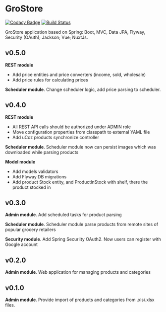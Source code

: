 # GroStore
[![Codacy Badge](https://api.codacy.com/project/badge/Grade/6eb0ff0c92f64ea78e6d53727bda57b9)](https://app.codacy.com/app/sergeymitrichev/grostore?utm_source=github.com&utm_medium=referral&utm_content=sergeymitrichev/grostore&utm_campaign=Badge_Grade_Settings)
[![Build Status](https://travis-ci.org/sergeymitrichev/grostore.svg?branch=master)](https://travis-ci.org/sergeymitrichev/grostore)

GroStore application based on Spring: Boot, MVC, Data JPA, Flyway, Security (OAuth); Jackson; Vue; NuxtJs.

## v0.5.0
**REST module**
* Add price entities and price converters (income, sold, wholesale)
* Add price rules for calculating prices

**Scheduler module**. Change scheduler logic, add price parsing to scheduler. 

## v0.4.0
**REST module**
* All REST API calls should be authorized under ADMIN role
* Move configuration properties from classpath to external YAML file
* Add uCoz products synchronize controller

**Scheduler module**. Scheduler module now can persist images which was downloaded while parsing products

**Model module** 
* Add models validators
* Add Flyway DB migrations  
* Add product Stock entity, and ProductInStock with shelf, there the product stocked in

## v0.3.0
**Admin module**. Add scheduled tasks for product parsing

**Scheduler module**. Scheduler module parse products from remote sites of popular grocery retailers

**Security module**. Add Spring Securiity OAuth2. Now users can register with Google account

## v0.2.0
**Admin module**. Web application for managing products and categories

## v0.1.0
**Admin module**. Provide import of products and categories from .xls/.xlsx files.